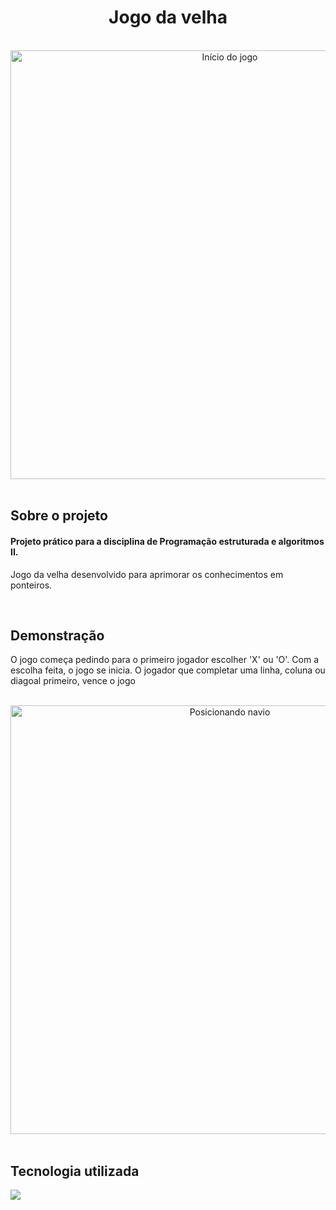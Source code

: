 <h1 align="center">
  Jogo da velha
</h1>

<br>

<div align="center">
  <img src="assets/jogoDaVelha" alt="Início do jogo" width="686">
</div>

<br>

## **Sobre o projeto**

#### Projeto prático para a disciplina de Programação estruturada e algoritmos II.

Jogo da velha desenvolvido para aprimorar os conhecimentos em ponteiros.

<br>

## **Demonstração**

O jogo começa pedindo para o primeiro jogador escolher 'X' ou 'O'. Com a escolha feita, o jogo se inicia. O jogador que completar uma linha, coluna ou diagoal primeiro, vence o jogo

<br>

<div align="center">
  <img src="assets/jogoDaVelhaVencedor" alt="Posicionando navio" width="686">
</div>

<br>

## **Tecnologia utilizada**

<div>
<a href="https://www.w3schools.com/c/">
  <img src="https://skillicons.dev/icons?i=c"/>
</a>
</div>
